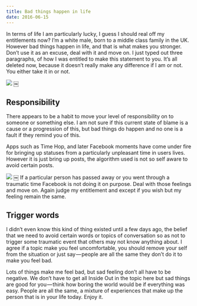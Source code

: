 ```yaml
---
title: Bad things happen in life
date: 2016-06-15
---
```

In terms of life I am particularly lucky, I guess I should real off my entitlements now? I’m a white male, born to a middle class family in the UK. However bad things happen in life, and that is what makes you stronger. Don’t use it as an excuse, deal with it and move on.
I just typed out three paragraphs, of how I was entitled to make this statement to you. It’s all deleted now, because it doesn’t really make any difference if I am or not. You either take it in or not.

![][image-1]
￼
## Responsibility
There appears to be a habit to move your level of responsibility on to someone or something else. I am not sure if this current state of blame is a cause or a progression of this, but bad things do happen and no one is a fault if they remind you of this.

Apps such as Time Hop, and later Facebook moments have come under fire for bringing up statuses from a particularly unpleasant time in users lives. However it is just bring up posts, the algorithm used is not so self aware to avoid certain posts.

![][image-2]
￼
If a particular person has passed away or you went through a traumatic time Facebook is not doing it on purpose. Deal with those feelings and move on. Again judge my entitlement and except if you wish but my feeling remain the same.

## Trigger words
I didn’t even know this kind of thing existed until a few days ago, the belief that we need to avoid certain words or topics of conversation so as not to trigger some traumatic event that others may not know anything about. I agree if a topic make you feel uncomfortable, you should remove your self from the situation or just say — people are all the same they don’t do it to make you feel bad.

Lots of things make me feel bad, but sad feeling don’t all have to be negative. We don’t have to get all Inside Out in the topic here but sad things are good for you — think how boring the world would be if everything was easy. People are all the same, a mixture of experiences that make up the person that is in your life today. Enjoy it.

[image-1]:	https://cdn-images-1.medium.com/max/800/1*8YU6YJ40CwKd9K2pXXZ7rw.jpeg
[image-2]:	https://cdn-images-1.medium.com/max/800/1*qbbea5xS7DH0wY_7Lyi-9A.jpeg